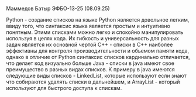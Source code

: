 Маммедов Батыр ЭФБО-13-25 (08.09.25)

Python - создание списков на языке Python является довольное легким, ввиду того, что синтаксис языка является простым и интуитивно понятным. Этими списками можно легко и спокойно манипулировать используя в целях кода. Их гибкость и универсальность для разных задач является их основной чертой
C++ - списки в C++ наиболее эффективны для контроля производительности и обьемом памяти кода, однако в отличие от Python синтаксис списков кардинально отличается, что делает код визуально больше
Java - списки в java имеют свое преимущество в разных видах списков. К примеру в java имеются следующие виды списков - LinkedList, которые используют если знают что собираются удалять списки в дальнейшем, и ArrayList - который используют для быстрого доступа к спискам.
